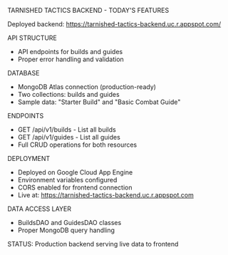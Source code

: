 TARNISHED TACTICS BACKEND - TODAY'S FEATURES

Deployed backend: 
https://tarnished-tactics-backend.uc.r.appspot.com/

API STRUCTURE
- API endpoints for builds and guides
- Proper error handling and validation

DATABASE
- MongoDB Atlas connection (production-ready)
- Two collections: builds and guides
- Sample data: "Starter Build" and "Basic Combat Guide"

ENDPOINTS
- GET /api/v1/builds - List all builds
- GET /api/v1/guides - List all guides  
- Full CRUD operations for both resources

DEPLOYMENT
- Deployed on Google Cloud App Engine
- Environment variables configured
- CORS enabled for frontend connection
- Live at: https://tarnished-tactics-backend.uc.r.appspot.com

DATA ACCESS LAYER
- BuildsDAO and GuidesDAO classes
- Proper MongoDB query handling

STATUS: Production backend serving live data to frontend
